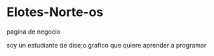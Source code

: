 # Elotes-Norte-os
pagina de negocio

soy un estudiante de dise;o grafico que quiere aprender a programar 
